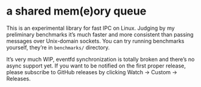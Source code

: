 # a shared mem(e)ory queue

This is an experimental library for fast IPC on Linux. Judging by my preliminary benchmarks it’s much faster and more consistent than passing messages over Unix-domain sockets.
You can try running benchmarks yourself, they’re in `benchmarks/` directory.

It’s very much WIP, eventfd synchronization is totally broken and there’s no async support yet. If you want to be notified on the first proper release, please subscribe to GitHub releases by clicking Watch -> Custom -> Releases.

